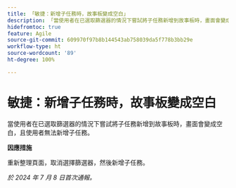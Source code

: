 ```yaml
---
title: 「敏捷：新增子任務時，故事板變成空白」
description: 「當使用者在已選取篩選器的情況下嘗試將子任務新增到故事板時，畫面會變成空白，且使用者無法新增子任務。」
hidefromtoc: true
feature: Agile
source-git-commit: 609970f97b8b144543ab758039da5f778b3bb29e
workflow-type: ht
source-wordcount: '89'
ht-degree: 100%

---
```



# 敏捷：新增子任務時，故事板變成空白

當使用者在已選取篩選器的情況下嘗試將子任務新增到故事板時，畫面會變成空白，且使用者無法新增子任務。

**因應措施**

重新整理頁面，取消選擇篩選器，然後新增子任務。

_於 2024 年 7 月 8 日首次通報。_
